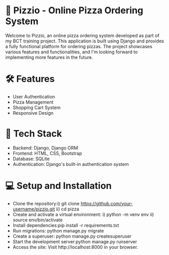 # 🍕 Pizzio - Online Pizza Ordering System

Welcome to Pizzio, an online pizza ordering system developed as part of my BCT training project. This application is built using Django and provides a fully functional platform for ordering pizzas. The project showcases various features and functionalities, and I'm looking forward to implementing more features in the future.

# 🛠️ Features
- User Authentication
- Pizza Management
- Shopping Cart System
- Responsive Design

# 🔧 Tech Stack
- Backend: Django, Django ORM
- Frontend: HTML, CSS, Bootstrap
- Database: SQLite 
- Authentication: Django's built-in authentication system
 
 # 💻 Setup and Installation
- Clone the repository:i) git clone https://github.com/your-username/pizzio.git ii) cd pizza
- Create and activate a virtual environment: i) python -m venv env ii) source env/bin/activate
- Install dependencies:pip install -r requirements.txt
- Run migrations: python manage.py migrate
- Create a superuser: python manage.py createsuperuser
- Start the development server:python manage.py runserver
- Access the site: Visit http://localhost:8000 in your browser.
    

